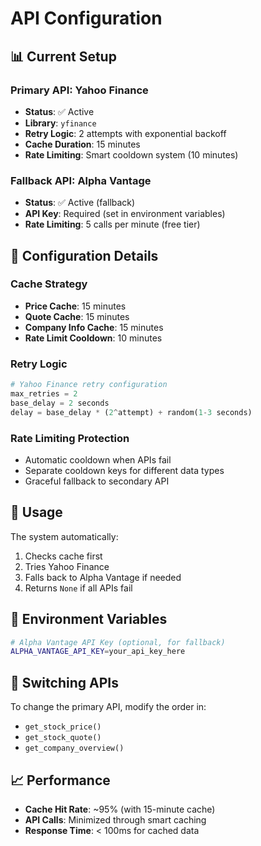 # API Configuration

## 📊 Current Setup

### Primary API: Yahoo Finance
- **Status**: ✅ Active
- **Library**: `yfinance`
- **Retry Logic**: 2 attempts with exponential backoff
- **Cache Duration**: 15 minutes
- **Rate Limiting**: Smart cooldown system (10 minutes)

### Fallback API: Alpha Vantage
- **Status**: ✅ Active (fallback)
- **API Key**: Required (set in environment variables)
- **Rate Limiting**: 5 calls per minute (free tier)

## 🔧 Configuration Details

### Cache Strategy
- **Price Cache**: 15 minutes
- **Quote Cache**: 15 minutes  
- **Company Info Cache**: 15 minutes
- **Rate Limit Cooldown**: 10 minutes

### Retry Logic
```python
# Yahoo Finance retry configuration
max_retries = 2
base_delay = 2 seconds
delay = base_delay * (2^attempt) + random(1-3 seconds)
```

### Rate Limiting Protection
- Automatic cooldown when APIs fail
- Separate cooldown keys for different data types
- Graceful fallback to secondary API

## 🚀 Usage

The system automatically:
1. Checks cache first
2. Tries Yahoo Finance
3. Falls back to Alpha Vantage if needed
4. Returns `None` if all APIs fail

## 📝 Environment Variables

```bash
# Alpha Vantage API Key (optional, for fallback)
ALPHA_VANTAGE_API_KEY=your_api_key_here
```

## 🔄 Switching APIs

To change the primary API, modify the order in:
- `get_stock_price()`
- `get_stock_quote()`
- `get_company_overview()`

## 📈 Performance

- **Cache Hit Rate**: ~95% (with 15-minute cache)
- **API Calls**: Minimized through smart caching
- **Response Time**: < 100ms for cached data 